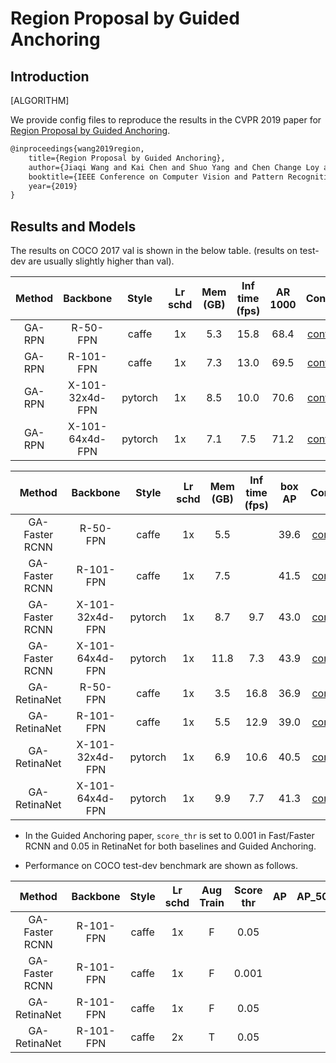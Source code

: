 # Region Proposal by Guided Anchoring

## Introduction

[ALGORITHM]

We provide config files to reproduce the results in the CVPR 2019 paper for [Region Proposal by Guided Anchoring](https://arxiv.org/abs/1901.03278).

```latex
@inproceedings{wang2019region,
    title={Region Proposal by Guided Anchoring},
    author={Jiaqi Wang and Kai Chen and Shuo Yang and Chen Change Loy and Dahua Lin},
    booktitle={IEEE Conference on Computer Vision and Pattern Recognition},
    year={2019}
}
```

## Results and Models

The results on COCO 2017 val is shown in the below table. (results on test-dev are usually slightly higher than val).

| Method |    Backbone     |  Style  | Lr schd | Mem (GB) | Inf time (fps) | AR 1000 | Config | Download |
| :----: | :-------------: | :-----: | :-----: | :------: | :------------: | :-----: | :------: | :--------: |
| GA-RPN |    R-50-FPN     |  caffe  |   1x    |   5.3    |      15.8      |  68.4   |   [config](https://github.com/open-mmlab/mmdetection/tree/master/configs/guided_anchoring/ga_rpn_r50_caffe_fpn_1x_coco.py) | [model](http://download.openmmlab.com/mmdetection/v2.0/guided_anchoring/ga_rpn_r50_caffe_fpn_1x_coco/ga_rpn_r50_caffe_fpn_1x_coco_20200531-899008a6.pth) &#124; [log](http://download.openmmlab.com/mmdetection/v2.0/guided_anchoring/ga_rpn_r50_caffe_fpn_1x_coco/ga_rpn_r50_caffe_fpn_1x_coco_20200531_011819.log.json)   |
| GA-RPN |    R-101-FPN    |  caffe  |   1x    |   7.3    |      13.0      |  69.5   | [config](https://github.com/open-mmlab/mmdetection/tree/master/configs/guided_anchoring/ga_rpn_r101_caffe_fpn_1x_coco.py) | [model](http://download.openmmlab.com/mmdetection/v2.0/guided_anchoring/ga_rpn_r101_caffe_fpn_1x_coco/ga_rpn_r101_caffe_fpn_1x_coco_20200531-ca9ba8fb.pth) &#124; [log](http://download.openmmlab.com/mmdetection/v2.0/guided_anchoring/ga_rpn_r101_caffe_fpn_1x_coco/ga_rpn_r101_caffe_fpn_1x_coco_20200531_011812.log.json) |
| GA-RPN | X-101-32x4d-FPN | pytorch |   1x    |   8.5    |      10.0      |  70.6   | [config](https://github.com/open-mmlab/mmdetection/tree/master/configs/guided_anchoring/ga_rpn_x101_32x4d_fpn_1x_coco.py) | [model](http://download.openmmlab.com/mmdetection/v2.0/guided_anchoring/ga_rpn_x101_32x4d_fpn_1x_coco/ga_rpn_x101_32x4d_fpn_1x_coco_20200220-c28d1b18.pth) &#124; [log](http://download.openmmlab.com/mmdetection/v2.0/guided_anchoring/ga_rpn_x101_32x4d_fpn_1x_coco/ga_rpn_x101_32x4d_fpn_1x_coco_20200220_221326.log.json) |
| GA-RPN | X-101-64x4d-FPN | pytorch |   1x    |   7.1    |      7.5       |  71.2   | [config](https://github.com/open-mmlab/mmdetection/tree/master/configs/guided_anchoring/ga_rpn_x101_64x4d_fpn_1x_coco.py) | [model](http://download.openmmlab.com/mmdetection/v2.0/guided_anchoring/ga_rpn_x101_64x4d_fpn_1x_coco/ga_rpn_x101_64x4d_fpn_1x_coco_20200225-3c6e1aa2.pth) &#124; [log](http://download.openmmlab.com/mmdetection/v2.0/guided_anchoring/ga_rpn_x101_64x4d_fpn_1x_coco/ga_rpn_x101_64x4d_fpn_1x_coco_20200225_152704.log.json) |

|     Method     |    Backbone     |  Style  | Lr schd | Mem (GB) | Inf time (fps) | box AP | Config | Download |
| :------------: | :-------------: | :-----: | :-----: | :------: | :------------: | :----: | :------: | :--------: |
| GA-Faster RCNN |    R-50-FPN     |  caffe  |   1x    |   5.5    |                |  39.6  |          [config](https://github.com/open-mmlab/mmdetection/tree/master/configs/guided_anchoring/ga_faster_r50_caffe_fpn_1x_coco.py) | [model](http://download.openmmlab.com/mmdetection/v2.0/guided_anchoring/ga_faster_r50_caffe_fpn_1x_coco/ga_faster_r50_caffe_fpn_1x_coco_20200702_000718-a11ccfe6.pth) &#124; [log](http://download.openmmlab.com/mmdetection/v2.0/guided_anchoring/ga_faster_r50_caffe_fpn_1x_coco/ga_faster_r50_caffe_fpn_1x_coco_20200702_000718.log.json)           |
| GA-Faster RCNN |    R-101-FPN    |  caffe  |   1x    |   7.5    |                |  41.5  | [config](https://github.com/open-mmlab/mmdetection/tree/master/configs/guided_anchoring/ga_faster_r101_caffe_fpn_1x_coco.py) | [model](http://download.openmmlab.com/mmdetection/v2.0/guided_anchoring/ga_faster_r101_caffe_fpn_1x_coco/ga_faster_r101_caffe_fpn_1x_coco_bbox_mAP-0.415_20200505_115528-fb82e499.pth) &#124; [log](http://download.openmmlab.com/mmdetection/v2.0/guided_anchoring/ga_faster_r101_caffe_fpn_1x_coco/ga_faster_r101_caffe_fpn_1x_coco_20200505_115528.log.json) |
| GA-Faster RCNN | X-101-32x4d-FPN | pytorch |   1x    |   8.7    |      9.7       |  43.0  |            [config](https://github.com/open-mmlab/mmdetection/tree/master/configs/guided_anchoring/ga_faster_x101_32x4d_fpn_1x_coco.py) | [model](http://download.openmmlab.com/mmdetection/v2.0/guided_anchoring/ga_faster_x101_32x4d_fpn_1x_coco/ga_faster_x101_32x4d_fpn_1x_coco_20200215-1ded9da3.pth) &#124; [log](http://download.openmmlab.com/mmdetection/v2.0/guided_anchoring/ga_faster_x101_32x4d_fpn_1x_coco/ga_faster_x101_32x4d_fpn_1x_coco_20200215_184547.log.json)            |
| GA-Faster RCNN | X-101-64x4d-FPN | pytorch |   1x    |   11.8   |      7.3       |  43.9  |            [config](https://github.com/open-mmlab/mmdetection/tree/master/configs/guided_anchoring/ga_faster_x101_64x4d_fpn_1x_coco.py) | [model](http://download.openmmlab.com/mmdetection/v2.0/guided_anchoring/ga_faster_x101_64x4d_fpn_1x_coco/ga_faster_x101_64x4d_fpn_1x_coco_20200215-0fa7bde7.pth) &#124; [log](http://download.openmmlab.com/mmdetection/v2.0/guided_anchoring/ga_faster_x101_64x4d_fpn_1x_coco/ga_faster_x101_64x4d_fpn_1x_coco_20200215_104455.log.json)            |
|  GA-RetinaNet  |    R-50-FPN     |  caffe  |   1x    |   3.5    |      16.8      |  36.9  | [config](https://github.com/open-mmlab/mmdetection/tree/master/configs/guided_anchoring/ga_retinanet_r50_caffe_fpn_1x_coco.py) | [model](https://download.openmmlab.com/mmdetection/v2.0/guided_anchoring/ga_retinanet_r50_caffe_fpn_1x_coco/ga_retinanet_r50_caffe_fpn_1x_coco_20201020-39581c6f.pth) &#124; [log](https://download.openmmlab.com/mmdetection/v2.0/guided_anchoring/ga_retinanet_r50_caffe_fpn_1x_coco/ga_retinanet_r50_caffe_fpn_1x_coco_20201020_225450.log.json)       |
|  GA-RetinaNet  |    R-101-FPN    |  caffe  |   1x    |   5.5    |      12.9      |  39.0  |      [config](https://github.com/open-mmlab/mmdetection/tree/master/configs/guided_anchoring/ga_retinanet_r101_caffe_fpn_1x_coco.py) | [model](http://download.openmmlab.com/mmdetection/v2.0/guided_anchoring/ga_retinanet_r101_caffe_fpn_1x_coco/ga_retinanet_r101_caffe_fpn_1x_coco_20200531-6266453c.pth) &#124; [log](http://download.openmmlab.com/mmdetection/v2.0/guided_anchoring/ga_retinanet_r101_caffe_fpn_1x_coco/ga_retinanet_r101_caffe_fpn_1x_coco_20200531_012847.log.json)      |
|  GA-RetinaNet  | X-101-32x4d-FPN | pytorch |   1x    |   6.9    |      10.6      |  40.5  |      [config](https://github.com/open-mmlab/mmdetection/tree/master/configs/guided_anchoring/ga_retinanet_x101_32x4d_fpn_1x_coco.py) | [model](http://download.openmmlab.com/mmdetection/v2.0/guided_anchoring/ga_retinanet_x101_32x4d_fpn_1x_coco/ga_retinanet_x101_32x4d_fpn_1x_coco_20200219-40c56caa.pth) &#124; [log](http://download.openmmlab.com/mmdetection/v2.0/guided_anchoring/ga_retinanet_x101_32x4d_fpn_1x_coco/ga_retinanet_x101_32x4d_fpn_1x_coco_20200219_223025.log.json)      |
|  GA-RetinaNet  | X-101-64x4d-FPN | pytorch |   1x    |   9.9    |      7.7       |  41.3  |      [config](https://github.com/open-mmlab/mmdetection/tree/master/configs/guided_anchoring/ga_retinanet_x101_64x4d_fpn_1x_coco.py) | [model](http://download.openmmlab.com/mmdetection/v2.0/guided_anchoring/ga_retinanet_x101_64x4d_fpn_1x_coco/ga_retinanet_x101_64x4d_fpn_1x_coco_20200226-ef9f7f1f.pth) &#124; [log](http://download.openmmlab.com/mmdetection/v2.0/guided_anchoring/ga_retinanet_x101_64x4d_fpn_1x_coco/ga_retinanet_x101_64x4d_fpn_1x_coco_20200226_221123.log.json)      |

- In the Guided Anchoring paper, `score_thr` is set to 0.001 in Fast/Faster RCNN and 0.05 in RetinaNet for both baselines and Guided Anchoring.

- Performance on COCO test-dev benchmark are shown as follows.

|     Method     | Backbone  | Style | Lr schd | Aug Train | Score thr |  AP   | AP_50 | AP_75 | AP_small | AP_medium | AP_large | Download |
| :------------: | :-------: | :---: | :-----: | :-------: | :-------: | :---: | :---: | :---: | :------: | :-------: | :------: | :------: |
| GA-Faster RCNN | R-101-FPN | caffe |   1x    |     F     |   0.05    |       |       |       |          |           |          |          |
| GA-Faster RCNN | R-101-FPN | caffe |   1x    |     F     |   0.001   |       |       |       |          |           |          |          |
|  GA-RetinaNet  | R-101-FPN | caffe |   1x    |     F     |   0.05    |       |       |       |          |           |          |          |
|  GA-RetinaNet  | R-101-FPN | caffe |   2x    |     T     |   0.05    |       |       |       |          |           |          |          |
